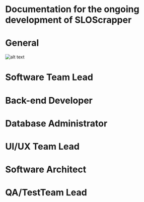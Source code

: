 # Documentation for the ongoing development of SLOScrapper


# General

![alt text](https://cdn.discordapp.com/attachments/1029756309660250144/1030279400803024966/pp.v5.png)

# Software Team Lead



# Back-end Developer



# Database Administrator



# UI/UX Team Lead



# Software Architect



# QA/TestTeam Lead 



